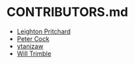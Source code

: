 # CONTRIBUTORS.md

* [Leighton Pritchard](https://github.com/widdowquinn)
* [Peter Cock](https://github.com/peterjc)
* [ytanizaw](https://github.com/ytanizaw)
* [Will Trimble](https://github.com/wltrimbl)
